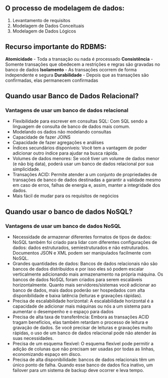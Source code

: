 ## O processo de modelagem de dados:
1. Levantamento de requisitos
2. Modelagem de Dados Conceituais
3. Modelagem de Dados Lógicos

## Recurso importante do RDBMS:
**Atomicidade** - Toda a transação ou nada é processado
**Consistência** - Somente transações que obedecem a restrições e regras são gravadas no banco de dados
**Isolamento** - As transações ocorrem de forma independente e segura
**Durabilidade** - Depois que as transações são confirmadas, elas permanecem confirmadas

## Quando usar Banco de Dados Relacional?
### Vantagens de usar um banco de dados relacional
* Flexibilidade para escrever em consultas SQL: Com SQL sendo a linguagem de consulta de banco de dados mais comum.
* Modelando os dados não modelando consultas
* Capacidade de fazer JOINS
* Capacidade de fazer agregações e análises
* Índices secundários disponíveis: Você tem a vantagem de poder adicionar outro índice para ajudar na busca rápida.
* Volumes de dados menores: Se você tiver um volume de dados menor (e não big data), poderá usar um banco de dados relacional por sua simplicidade.
* Transações ACID: Permite atender a um conjunto de propriedades de transações de banco de dados destinadas a garantir a validade mesmo em caso de erros, falhas de energia e, assim, manter a integridade dos dados.
* Mais fácil de mudar para os requisitos de negócios

## Quando usar o banco de dados NoSQL?
### Vantagens de usar um banco de dados NoSQL
* Necessidade de armazenar diferentes formatos de tipos de dados: NoSQL também foi criado para lidar com diferentes configurações de dados: dados estruturados, semiestruturados e não estruturados. Documentos JSON e XML podem ser manipulados facilmente com NoSQL.
* Grandes quantidades de dados: Bancos de dados relacionais não são bancos de dados distribuídos e por isso eles só podem escalar verticalmente adicionando mais armazenamento na própria máquina. Os bancos de dados NoSQL foram criados para serem escaláveis ​​horizontalmente. Quanto mais servidores/sistemas você adicionar ao banco de dados, mais dados poderão ser hospedados com alta disponibilidade e baixa latência (leituras e gravações rápidas).
* Precisa de escalabilidade horizontal: A escalabilidade horizontal é a capacidade de adicionar mais máquinas ou nós a um sistema para aumentar o desempenho e o espaço para dados
* Precisa de alta taxa de transferência: Embora as transações ACID tragam benefícios, elas também retardam o processo de leitura e gravação de dados. Se você precisar de leituras e gravações muito rápidas, o uso de um banco de dados relacional pode não atender às suas necessidades.
* Precisa de um esquema flexível: O esquema flexível pode permitir a adição de colunas que não precisam ser usadas por todas as linhas, economizando espaço em disco.
* Precisa de alta disponibilidade: bancos de dados relacionais têm um único ponto de falha. Quando esse banco de dados fica inativo, um failover para um sistema de backup deve ocorrer e leva tempo.
